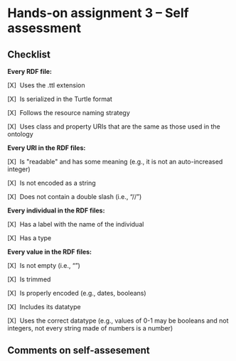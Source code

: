 # Hands-on assignment 3 – Self assessment

## Checklist



**Every RDF file:**

[X]&nbsp;&nbsp;Uses the .ttl extension

[X]&nbsp;&nbsp;Is serialized in the Turtle format

[X]&nbsp;&nbsp;Follows the resource naming strategy

[X]&nbsp;&nbsp;Uses class and property URIs that are the same as those used in the ontology

**Every URI in the RDF files:**

[X]&nbsp;&nbsp;Is "readable" and has some meaning (e.g., it is not an auto-increased integer) 

[X]&nbsp;&nbsp;Is not encoded as a string

[X]&nbsp;&nbsp;Does not contain a double slash (i.e., “//”)

**Every individual in the RDF files:**

[X]&nbsp;&nbsp;Has a label with the name of the individual

[X]&nbsp;&nbsp;Has a type

**Every value in the RDF files:**

[X]&nbsp;&nbsp;Is not empty (i.e., “”)

[X]&nbsp;&nbsp;Is trimmed

[X]&nbsp;&nbsp;Is properly encoded (e.g., dates, booleans)

[X]&nbsp;&nbsp;Includes its datatype

[X]&nbsp;&nbsp;Uses the correct datatype (e.g., values of 0-1 may be booleans and not integers, not every string made of numbers is a number) 

## Comments on self-assesement


